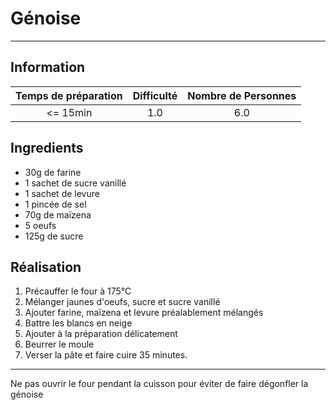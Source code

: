 # Génoise



---

## Information

| Temps de préparation  | Difficulté    | Nombre de Personnes |
|:---------------------:|:-------------:|:-------------------:|
| <= 15min            | 1.0  | 6.0        |

## Ingredients

- 30g de farine
- 1 sachet de sucre vanillé
- 1 sachet de levure
- 1 pincée de sel
- 70g de maïzena
- 5 oeufs
- 125g de sucre


## Réalisation

1. Précauffer le four à 175°C
1. Mélanger jaunes d'oeufs, sucre et sucre vanillé
1. Ajouter farine, maïzena et levure préalablement mélangés
1. Battre les blancs en neige
1. Ajouter à la préparation délicatement
1. Beurrer le moule
1. Verser la pâte et faire cuire 35 minutes.


---

Ne pas ouvrir le four pendant la cuisson pour éviter de faire dégonfler la génoise
